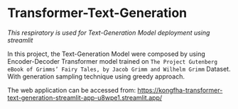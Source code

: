 # Transformer-Text-Generation
*This respiratory is used for Text-Generation Model deployment using streamlit*

In this project, the Text-Generation Model were composed by using Encoder-Decoder Transformer model trained on `The Project Gutenberg eBook of Grimms’ Fairy Tales, by Jacob Grimm and Wilhelm Grimm` Dataset. With generation sampling technique using greedy approach.

The web application can be accessed from: https://kongfha-transformer-text-generation-streamlit-app-u8wpe1.streamlit.app/



